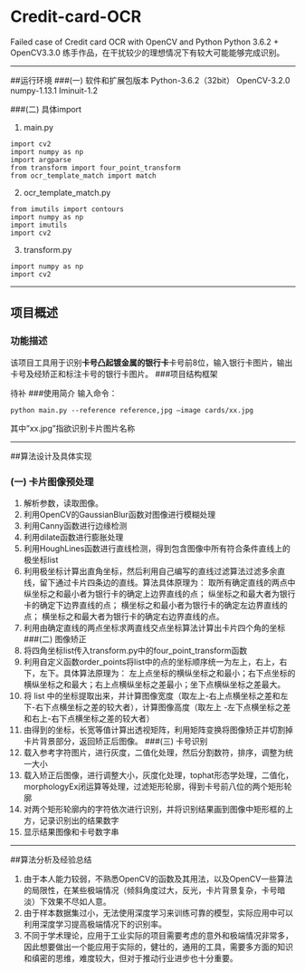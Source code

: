 ﻿# Credit-card-OCR
Failed case of Credit card OCR with OpenCV and Python
Python 3.6.2 + OpenCV3.3.0
练手作品，在干扰较少的理想情况下有较大可能能够完成识别。


----------
##运行环境
###(一)	软件和扩展包版本
Python-3.6.2（32bit） 
OpenCV-3.2.0 numpy-1.13.1 
Iminuit-1.2 
 
###(二)	具体import
1.	main.py 

```
import cv2 
import numpy as np 
import argparse 
from transform import four_point_transform 
from ocr_template_match import match 
```

 
2.	ocr_template_match.py 

```
from imutils import contours 
import numpy as np 
import imutils 
import cv2 
```

3.	transform.py 

```
import numpy as np 
import cv2 
```


----------


## 项目概述
### 功能描述
该项目工具用于识别**卡号凸起镀金属的银行卡**卡号前8位，输入银行卡图片，输出卡号及经矫正和标注卡号的银行卡图片。
###项目结构框架 

待补
###使用简介
输入命令： 

```
python main.py --reference reference,jpg –image cards/xx.jpg 
```

其中”xx.jpg”指欲识别卡片图片名称 


----------

##算法设计及具体实现 
### (一)	卡片图像预处理 
1.	解析参数，读取图像。 
2.	利用OpenCV的GaussianBlur函数对图像进行模糊处理 
3.	利用Canny函数进行边缘检测 
4.	利用dilate函数进行膨胀处理 
5.	利用HoughLines函数进行直线检测，得到包含图像中所有符合条件直线上的极坐标list 
6.	利用极坐标计算出直角坐标，然后利用自己编写的直线过滤算法过滤多余直线，留下通过卡片四条边的直线。算法具体原理为： 
取所有确定直线的两点中纵坐标之和最小者为银行卡的确定上边界直线的点；
纵坐标之和最大者为银行卡的确定下边界直线的点；
横坐标之和最小者为银行卡的确定左边界直线的点；
横坐标之和最大者为银行卡的确定右边界直线的点。 
7.	利用由确定直线的两点坐标求两直线交点坐标算法计算出卡片四个角的坐标 
###(二)	图像矫正 
1.	将四角坐标list传入transform.py中的four_point_transform函数 
2.	利用自定义函数order_points将list中的点的坐标顺序统一为左上，右上，右下，左下。具体算法原理为： 
左上点坐标的横纵坐标之和最小；右下点坐标的横纵坐标之和最大；右上点横纵坐标之差最小；坐下点横纵坐标之差最大。 
3.	将 list 中的坐标提取出来，并计算图像宽度（取左上-右上点横坐标之差和左下-右下点横坐标之差的较大者），计算图像高度（取左上
-左下点横坐标之差和右上-右下点横坐标之差的较大者） 
4.	由得到的坐标，长宽等值计算出透视矩阵，利用矩阵变换将图像矫正并切割掉卡片背景部分，返回矫正后图像。 
###(三)	卡号识别 
1.	载入参考字符图片，进行灰度，二值化处理，然后分割数符，排序，调整为统一大小 
2.	载入矫正后图像，进行调整大小，灰度化处理，tophat形态学处理，二值化，morphologyEx闭运算等处理，过滤矩形轮廓，得到卡号前八位的两个矩形轮廓 
3.	对两个矩形轮廓内的字符依次进行识别，并将识别结果画到图像中矩形框的上方，记录识别出的结果数字 
4.	显示结果图像和卡号数字串 


----------

##算法分析及经验总结 
1. 由于本人能力较弱，不熟悉OpenCV的函数及其用法，以及OpenCV一些算法的局限性，在某些极端情况（倾斜角度过大，反光，卡片背景复杂，卡号暗淡）下效果不尽如人意。 
2. 由于样本数据集过小，无法使用深度学习来训练可靠的模型，实际应用中可以利用深度学习提高极端情况下的识别率。 
3. 不同于学术理论，应用于工业实际的项目需要考虑的意外和极端情况非常多，因此想要做出一个能应用于实际的，健壮的，通用的工具，需要多方面的知识和缜密的思维，难度较大，但对于推动行业进步也十分重要。 
